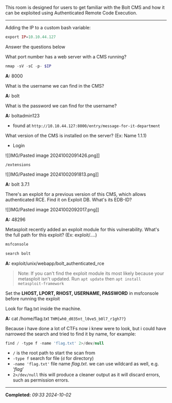 This room is designed for users to get familiar with the Bolt CMS and how it can be exploited using Authenticated Remote Code Execution.

---

Adding the IP to a custom bash variable:

```php
export IP=10.10.44.127 
```

Answer the questions below

What port number has a web server with a CMS running?  

```php
nmap -sV -sC -p- $IP
```

**A:** 8000

What is the username we can find in the CMS?  

**A:** bolt

What is the password we can find for the username?  

**A:** boltadmin123 
- found at `http://10.10.44.127:8000/entry/message-for-it-department`

What version of the CMS is installed on the server? (Ex: Name 1.1.1)  

- Login 

![[IMG/Pasted image 20241002091426.png]]

`/extensions`

![[IMG/Pasted image 20241002091813.png]]

**A:** bolt 3.7.1

There's an exploit for a previous version of this CMS, which allows authenticated RCE. Find it on Exploit DB. What's its EDB-ID?

![[IMG/Pasted image 20241002092017.png]]

**A:** 48296

Metasploit recently added an exploit module for this vulnerability. What's the full path for this exploit? (Ex: exploit/....)

```php
msfconsole
```

```php
search bolt
```

**A:** exploit/unix/webapp/bolt_authenticated_rce

> Note: If you can't find the exploit module its most likely because your metasploit isn't updated. Run `apt update` then `apt install metasploit-framework`

Set the **LHOST, LPORT, RHOST, USERNAME, PASSWORD** in msfconsole before running the exploit  

Look for flag.txt inside the machine.

**A:** 
cat /home/flag.txt
`THM{wh0_d035nt_l0ve5_b0l7_r1gh7?}`

Because i have done a lot of CTFs now i knew were to look, but i could have narrowed the search and tried to find it by name, for example:

```php
find / -type f -name 'flag.txt' 2>/dev/null
```

- `/` is the root path to start the scan from
- `-type f` search for file (`d` for directory)
- `-name 'flag.txt'` file name _flag.txt_. we can use wildcard as well, e.g. ‘*flag*’
- `2>/dev/null` this will produce a cleaner output as it will discard errors, such as permission errors.

---

**Completed:** _09:33 2024-10-02_



